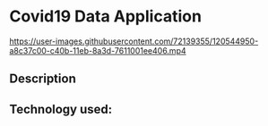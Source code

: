 # Covid19 Data Application
https://user-images.githubusercontent.com/72139355/120544950-a8c37c00-c40b-11eb-8a3d-7611001ee406.mp4
## Description

## Technology used:





